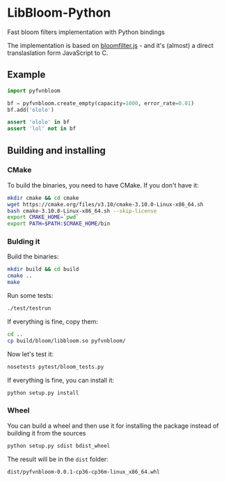 # LibBloom-Python

Fast bloom filters implementation with Python bindings 

The implementation is based on [bloomfilter.js](https://github.com/jasondavies/bloomfilter.js) - and it's (almost) a direct translaslation form JavaScript to C.

## Example

```python
import pyfvnbloom

bf = pyfvnbloom.create_empty(capacity=1000, error_rate=0.01)
bf.add('ololo')

assert 'ololo' in bf
assert 'lol' not in bf
```


## Building and installing

### CMake 
To build the binaries, you need to have CMake. If you don't have it:

```bash
mkdir cmake && cd cmake
wget https://cmake.org/files/v3.10/cmake-3.10.0-Linux-x86_64.sh
bash cmake-3.10.0-Linux-x86_64.sh --skip-license
export CMAKE_HOME=`pwd`
export PATH=$PATH:$CMAKE_HOME/bin
```


### Bulding it

Build the binaries:

```bash
mkdir build && cd build
cmake ..
make
```

Run some tests:

```bash
./test/testrun
```

If everything is fine, copy them:

```bash
cd ..
cp build/bloom/libbloom.so pyfvnbloom/
```

Now let's test it:

```bash
nosetests pytest/bloom_tests.py 
```

If everything is fine, you can install it:

```bash
python setup.py install
```


### Wheel 

You can build a wheel and then use it for installing the package instead of building it from the sources

```bash
python setup.py sdist bdist_wheel
```

The result will be in the `dist` folder:

```
dist/pyfvnbloom-0.0.1-cp36-cp36m-linux_x86_64.whl
```
